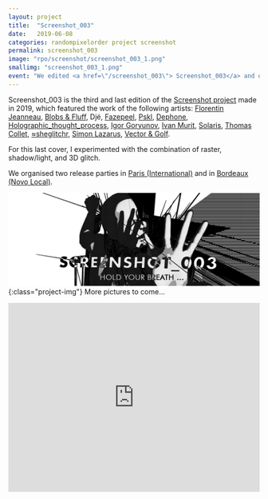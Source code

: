 ```yaml
---
layout: project
title:  "Screenshot_003"
date:   2019-06-08
categories: randompixelorder project screenshot
permalink: screenshot_003
image: "rpo/screenshot/screenshot_003_1.png"
smallimg: "screenshot_003_1.png"
event: "We edited <a href=\"/screenshot_003\"> Screenshot_003</a> and organised two release events in Paris and Bordeaux"
---
```


Screenshot_003 is the third and last edition of the [Screenshot project]({{site.url}}/randompixelorder) made in 2019, which featured the work of the following artists: 
<a target="_blank" href="http://florentinjeanneau.com/">Florentin Jeanneau</a>, 
<a target="_blank" href="http://blobsnfluff.com/">Blobs & Fluff</a>, 
Djé, 
<a target="_blank" href="https://www.instagram.com/fazepeel">Fazepeel</a>, 
<a target="_blank" href="https://pascal.cc/">Pskl</a>, 
<a target="_blank" href="https://www.instagram.com/st8fn_">Dephone</a>, 
<a target="_blank" href="https://syntonie.fr/">Holographic_thought_process</a>, 
<a target="_blank" href="https://www.artlimited.net/43535">Igor Goryunov</a>, 
<a target="_blank" href="https://ivan-murit.fr/">Ivan Murit</a>, 
<a target="_blank" href="https://www.facebook.com/ahmnotmusic">Solaris</a>, 
<a target="_blank" href="https://www.instagram.com/chepertomz">Thomas Collet</a>, 
<a target="_blank" href="https://www.instagram.com/sheglitchr/">≈sheglitchr</a>, 
<a target="_blank" href="https://simonlazarus84.com/">Simon Lazarus</a>, 
<a target="_blank" href="https://tellab.home.xs4all.nl/cv/cv.html">Vector & Golf</a>. 

For this last cover, I experimented with the combination of raster, shadow/light, and 3D glitch.

We organised two release parties in <a target="_blank" href = "https://www.facebook.com/events/334872930562975/"> Paris (International)</a> and in <a target="_blank" href = "https://www.facebook.com/events/834356646921768/">Bordeaux (Novo Local)</a>. 

![Screenshot_000](/assets/images/rpo/screenshot/screenshot_003_1.png){:class="project-img"}
More pictures to come... 
<iframe src="https://www.facebook.com/plugins/video.php?height=838&href=https%3A%2F%2Fwww.facebook.com%2Frandompixelorder%2Fvideos%2F1432221773569817%2F&show_text=false&width=1120&t=0" width="1120"  style="border:none;overflow:hidden; max-width:100%; aspect-ratio: 12/9;" scrolling="no" frameborder="0" allowfullscreen="true" allow="autoplay; clipboard-write; encrypted-media; picture-in-picture; web-share" allowFullScreen="true"></iframe>

